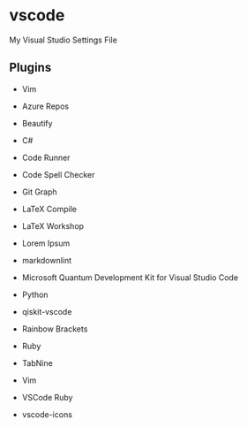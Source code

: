 # vscode
My Visual Studio Settings File

## Plugins
+ Vim

+ Azure Repos
+ Beautify
+ C#
+ Code Runner
+ Code Spell Checker
+ Git Graph
+ LaTeX Compile 
+ LaTeX Workshop
+ Lorem Ipsum
+ markdownlint
+ Microsoft Quantum Development Kit for Visual Studio Code
+ Python
+ qiskit-vscode
+ Rainbow Brackets
+ Ruby
+ TabNine
+ Vim
+ VSCode Ruby
+ vscode-icons

